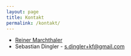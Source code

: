 ```yaml
---
layout: page
title: Kontakt
permalink: /kontakt/
---
```

* [Reiner Marchthaler](http://www.hs-esslingen.de/de/mitarbeiter/reiner-marchthaler.html)
* Sebastian Dingler - <s.dingler+kf@gmail.com>
